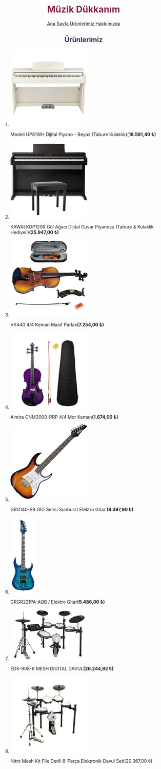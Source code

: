 <center>
        <h1 style="color: #872341;" class="baslik"> Müzik Dükkanım</h1>
        </center>


<p align="center">
  <a href="README.md">Ana Sayfa </a>
  <a href="our_products_README.md">Ürünlerimiz </a>
  <a href="about_us_README.md">Hakkımızda </a>
</p>
<center>
         <h2 style="color: #27374D;">Ürünlerimiz</h2>
</center>
<ol class="centered-list">
        <li><img src="img/piyano1.webp" alt="piyano1"><p>Medeli UP81WH Dijital Piyano - Beyaz (Tabure Kulaklık)(<b>18.581,40 ₺)</b></p></li>
        <li><img src="img/piyano2.webp "alt="piyano2"><p>KAWAI KDP120R Gül Ağacı Dijital Duvar Piyanosu (Tabure & Kulaklık Hediyeli)<b>(25.947,00 ₺)</b></p></li>
        <li><img src="img/keman1.webp "alt="keman1"><p> VK440 4/4 Keman Masif Parlak<b>(7.254,00 ₺)</b></p></li>
        <li><img src="img/keman2.webp "alt="keman2"><p>Almira CNM3000-PRP 4/4 Mor Keman<b>(1.674,00 ₺)</b></p></li>
        <li><img src="img/gitar1.webp" alt="gitar1"><p> GRG140-SB GIO Serisi Sunburst Elektro Gitar <b>(8.397,90 ₺)</b></p></li>
        <li><img src="img/gitar2.webp" alt="gitar2"><p>GRGR221PA-AQB / Elektro Gitar<b>(9.486,00 ₺)</b></p></li>
        <li><img src="img/davul1.webp "alt="davul1"><p>EDS-908-6 MESH DIGITAL DAVUL<b>(26.244,92 ₺)</b></p></li>
        <li><img src="img/davul2.webp "alt="davul2"><p>Nitro Mesh Kit File Derili 8-Parça Elektronik Davul Seti(20.367,00 ₺)</p></li>
       </ol>
    
  

